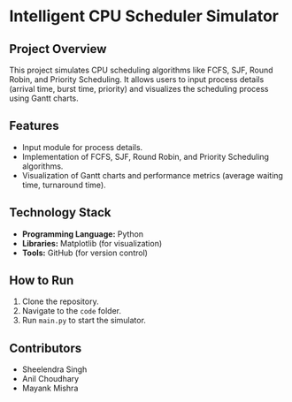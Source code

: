 # Intelligent CPU Scheduler Simulator

## Project Overview
This project simulates CPU scheduling algorithms like FCFS, SJF, Round Robin, and Priority Scheduling. It allows users to input process details (arrival time, burst time, priority) and visualizes the scheduling process using Gantt charts.

## Features
- Input module for process details.
- Implementation of FCFS, SJF, Round Robin, and Priority Scheduling algorithms.
- Visualization of Gantt charts and performance metrics (average waiting time, turnaround time).

## Technology Stack
- **Programming Language:** Python
- **Libraries:** Matplotlib (for visualization)
- **Tools:** GitHub (for version control)

## How to Run
1. Clone the repository.
2. Navigate to the `code` folder.
3. Run `main.py` to start the simulator.

## Contributors
- Sheelendra Singh
- Anil Choudhary
- Mayank Mishra
